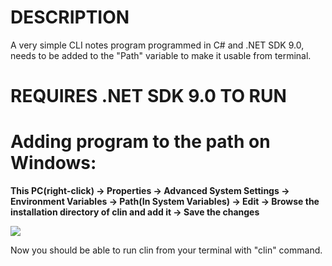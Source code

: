 # DESCRIPTION
A very simple CLI notes program programmed in C# and .NET SDK 9.0, needs to be added to the "Path" variable to make it usable from terminal.

# REQUIRES .NET SDK 9.0 TO RUN

# Adding program to the path on Windows:

**This PC(right-click) -> Properties -> Advanced System Settings -> Environment Variables -> Path(In System Variables) -> Edit -> Browse the installation directory of clin and add it -> Save the changes**

![](https://github.com/reekta92/clin/blob/main/path.gif)

Now you should be able to run clin from your terminal with "clin" command.
